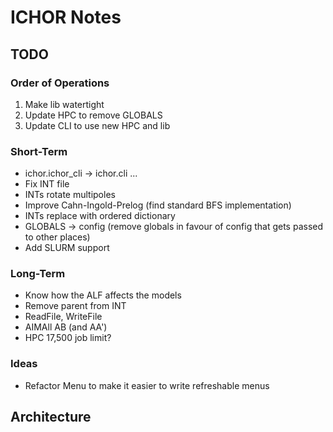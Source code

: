 # ICHOR Notes

## TODO

### Order of Operations
1. Make lib watertight
2. Update HPC to remove GLOBALS
3. Update CLI to use new HPC and lib

### Short-Term
- ichor.ichor_cli -> ichor.cli ...
- Fix INT file
- INTs rotate multipoles
- Improve Cahn-Ingold-Prelog (find standard BFS implementation)
- INTs replace with ordered dictionary
- GLOBALS -> config (remove globals in favour of config that gets passed to other places)
- Add SLURM support

### Long-Term
- Know how the ALF affects the models
- Remove parent from INT
- ReadFile, WriteFile
- AIMAll AB (and AA')
- HPC 17,500 job limit?

### Ideas
- Refactor Menu to make it easier to write refreshable menus

## Architecture

### ichor.core
`ichor.core` should not rely on any state and should have little to no side-effects.
`core` is a pure library and should not rely on any other parts of `ichor`

### ichor.hpc
`ichor.hpc` is still a library but has a state based upon a config and the machine being ran on.
The goal would be to remove the state but this is not always possible, I wonder whether
some parts could still be moved to `ichor.core` and then used by `ichor.hpc`

### ichor.cli
`ichor.cli` is not intended to be used as a library but instead builds on top of `ichor.hpc`
and `ichor.core` to provide the `ichor` functionality as an application.


### Possible decisions
- [x] Menu and TabCompleter -> core
- [ ] Separate Model from ModelFile, ModelFile -> core.files
- [ ] Not a fan of general_menus
- [ ] daemon -> core
- [ ] active_learning -> core?
- [ ] both qcp and qct hpc.main -> hpc.programs?
- [ ] cli menus directory structure should follow tree of main menu?
